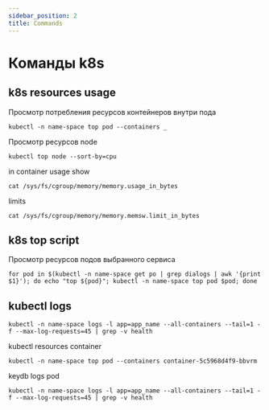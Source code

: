 ```yaml
---
sidebar_position: 2
title: Commands
---
```


# Команды k8s

## k8s resources usage

Просмотр потребления ресурсов контейнеров внутри пода

```
kubectl -n name-space top pod --containers _
```

Просмотр ресурсов node

```
kubectl top node --sort-by=cpu
```

in container usage show

```
cat /sys/fs/cgroup/memory/memory.usage_in_bytes
```

limits

```
cat /sys/fs/cgroup/memory/memory.memsw.limit_in_bytes
```

## k8s top script

Просмотр ресурсов подов выбранного сервиса

```
for pod in $(kubectl -n name-space get po | grep dialogs | awk '{print $1}'); do echo "top ${pod}"; kubectl -n name-space top pod $pod; done
```

## kubectl logs

```
kubectl -n name-space logs -l app=app_name --all-containers --tail=1 -f --max-log-requests=45 | grep -v health
```

kubectl resources container

```
kubectl -n name-space top pod --containers container-5c5968d4f9-bbvrm
```

keydb logs pod

```
kubectl -n name-space logs -l app=app_name --all-containers --tail=1 -f --max-log-requests=45 | grep -v health
```
